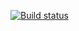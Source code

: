 [![Build status](https://ci.appveyor.com/api/projects/status/forcr0ligadee9iv?svg=true)](https://ci.appveyor.com/project/AnF46/hwweb1)
